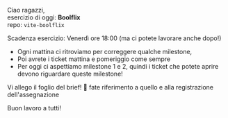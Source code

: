 Ciao ragazzi,  
esercizio di oggi: **Boolflix**  
repo: `vite-boolflix`

Scadenza esercizio: Venerdì ore 18:00 (ma ci potete lavorare anche dopo!)

- Ogni mattina ci ritroviamo per correggere qualche milestone,
- Poi avrete i ticket mattina e pomeriggio come sempre
- Per oggi  ci aspettiamo milestone 1 e 2, quindi i ticket che potete aprire devono riguardare queste milestone!

Vi allego il foglio del brief! :slightly_smiling_face: fate riferimento a quello e alla registrazione dell'assegnazione

Buon lavoro a tutti!
